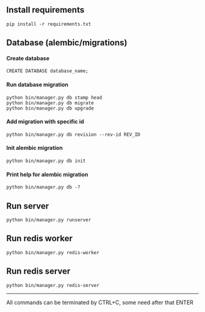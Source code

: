 ## Install requirements
```
pip install -r requirements.txt
```

## Database (alembic/migrations)
#### Create database
```
CREATE DATABASE database_name;
```

#### Run database migration
```
python bin/manager.py db stamp head
python bin/manager.py db migrate
python bin/manager.py db upgrade
```

#### Add migration with specific id 
```
python bin/manager.py db revision --rev-id REV_ID
```

#### Init alembic migration
```
python bin/manager.py db init
```

#### Print help for alembic migration 
```
python bin/manager.py db -?
```

## Run server
```
python bin/manager.py runserver
```

## Run redis worker
```
python bin/manager.py redis-worker
```

## Run redis server
```
python bin/manager.py redis-server
```

---
All commands can be terminated by CTRL+C, some need after that ENTER
